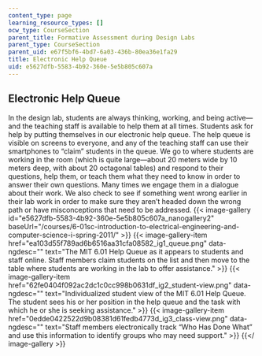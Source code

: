 ```yaml
---
content_type: page
learning_resource_types: []
ocw_type: CourseSection
parent_title: Formative Assessment during Design Labs
parent_type: CourseSection
parent_uid: e67f5bf6-4bd7-6a03-436b-80ea36e1fa29
title: Electronic Help Queue
uid: e5627dfb-5583-4b92-360e-5e5b805c607a
---
```


Electronic Help Queue
---------------------

In the design lab, students are always thinking, working, and being active—and the teaching staff is available to help them at all times. Students ask for help by putting themselves in our electronic help queue. The help queue is visible on screens to everyone, and any of the teaching staff can use their smartphones to “claim” students in the queue. We go to where students are working in the room (which is quite large—about 20 meters wide by 10 meters deep, with about 20 octagonal tables) and respond to their questions, help them, or teach them what they need to know in order to answer their own questions. Many times we engage them in a dialogue about their work. We also check to see if something went wrong earlier in their lab work in order to make sure they aren’t headed down the wrong path or have misconceptions that need to be addressed.
{{< image-gallery id="e5627dfb-5583-4b92-360e-5e5b805c607a_nanogallery2" baseUrl="/courses/6-01sc-introduction-to-electrical-engineering-and-computer-science-i-spring-2011/" >}}
{{< image-gallery-item href="ea103d55f789ad6b6516aa31cfa08582_ig1_queue.png" data-ngdesc="" text="The MIT 6.01 Help Queue as it appears to students and staff online. Staff members claim students on the list and then move to the table where students are working in the lab to offer assistance." >}}
{{< image-gallery-item href="62fe0404f092ac2dc1c0cc998b0631df_ig2_student-view.png" data-ngdesc="" text="Individualized student view of the MIT 6.01 Help Queue. The student sees his or her position in the help queue and the task with which he or she is seeking assistance." >}}
{{< image-gallery-item href="0edde0422522d9b08381d61fedb4773d_ig3_class-view.png" data-ngdesc="" text="Staff members electronically track “Who Has Done What” and use this information to identify groups who may need support." >}}
{{</ image-gallery >}}